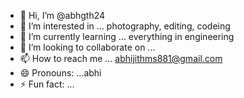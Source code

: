 - 👋 Hi, I’m @abhgth24
- 👀 I’m interested in ... photography, editing, codeing
- 🌱 I’m currently learning ... everything in engineering
- 💞️ I’m looking to collaborate on ...
- 📫 How to reach me ... abhijithms881@gmail.com
- 😄 Pronouns: ...abhi
- ⚡ Fun fact: ...

<!---
abhgth24/abhgth24 is a ✨ special ✨ repository because its `README.md` (this file) appears on your GitHub profile.
You can click the Preview link to take a look at your changes.
--->
